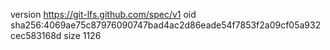 version https://git-lfs.github.com/spec/v1
oid sha256:4069ae75c87976090747bad4ac2d86eade54f7853f2a09cf05a932cec583168d
size 1126
